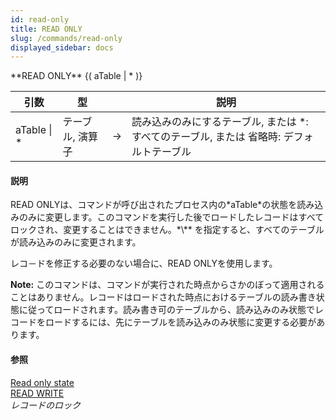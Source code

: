 ```yaml
---
id: read-only
title: READ ONLY
slug: /commands/read-only
displayed_sidebar: docs
---
```


<!--REF #_command_.READ ONLY.Syntax-->**READ ONLY** {( aTable | * )}<!-- END REF-->
<!--REF #_command_.READ ONLY.Params-->
| 引数 | 型 |  | 説明 |
| --- | --- | --- | --- |
| aTable &#124; * | テーブル, 演算子 | &srarr; | 読み込みのみにするテーブル, または *: すべてのテーブル, または 省略時: デフォルトテーブル |

<!-- END REF-->

#### 説明 

<!--REF #_command_.READ ONLY.Summary-->READ ONLYは、コマンドが呼び出されたプロセス内の*aTable*の状態を読み込みのみに変更します。<!-- END REF-->このコマンドを実行した後でロードしたレコードはすべてロックされ、変更することはできません。*\** を指定すると、すべてのテーブルが読み込みのみに変更されます。

レコ－ドを修正する必要のない場合に、READ ONLYを使用します。

**Note:** このコマンドは、コマンドが実行された時点からさかのぼって適用されることはありません。レコードはロードされた時点におけるテーブルの読み書き状態に従ってロードされます。読み書き可のテーブルから、読み込みのみ状態でレコードをロードするには、先にテーブルを読み込みのみ状態に変更する必要があります。

#### 参照 

[Read only state](read-only-state.md)  
[READ WRITE](read-write.md)  
*レコードのロック*  